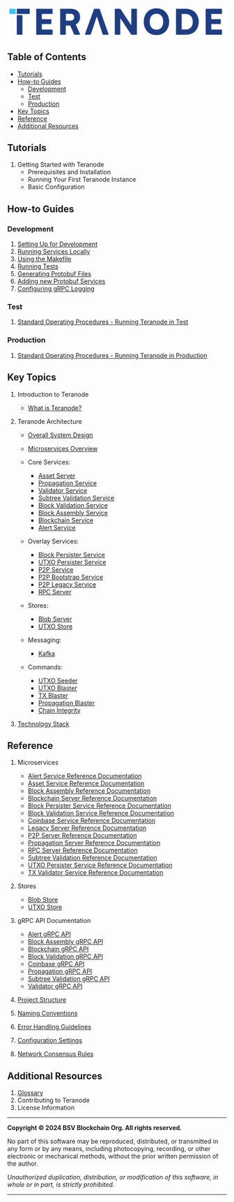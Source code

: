 ![teranode.png](docs/architecture/img/teranode.png)


## Table of Contents

- [Tutorials](#tutorials)
- [How-to Guides](#how-to-guides)
   - [Development](#development)
   - [Test](#test)
   - [Production](#production)
- [Key Topics](#key-topics)
- [Reference](#reference)
- [Additional Resources](#additional-resources)

## Tutorials
1. Getting Started with Teranode
    - Prerequisites and Installation
    - Running Your First Teranode Instance
    - Basic Configuration

## How-to Guides

### Development

1. [Setting Up for Development](docs/howto/developerSetup.md)
2. [Running Services Locally](docs/howto/locallyRunningServices.md)
3. [Using the Makefile](docs/howto/makefile.md)
4. [Running Tests](docs/howto/runningTests.md)
5. [Generating Protobuf Files](docs/howto/generatingProtobuf.md)
6. [Adding new Protobuf Services](docs/howto/addingNewProtobufServices.md)
7. [Configuring gRPC Logging](docs/howto/configuringGrpcLogging.md)

### Test

1. [Standard Operating Procedures - Running Teranode in Test](docs/sop/StandardOperatingProcedures-docker-compose-milestone-3-alpha-testing.md)

### Production

1. [Standard Operating Procedures - Running Teranode in Production](docs/sop/StandardOperatingProcedures-kubernetes-operator-milestone-3-alpha-testing.md)


## Key Topics

1. Introduction to Teranode
    - [What is Teranode?](docs/topics/teranodeIntro.md)

2. Teranode Architecture

    - [Overall System Design](docs/architecture/teranode-overall-system-design.md)

    - [Microservices Overview](docs/architecture/teranode-microservices-overview.md)

    - Core Services:
      - [Asset Server](docs/services/assetServer.md)
      - [Propagation Service](docs/services/propagation.md)
      - [Validator Service](docs/services/validator.md)
      - [Subtree Validation Service](docs/services/subtreeValidation.md)
      - [Block Validation Service](docs/services/blockValidation.md)
      - [Block Assembly Service](docs/services/blockAssembly.md)
      - [Blockchain Service](docs/services/blockchain.md)
      - [Alert Service](docs/services/alert.md)

    - Overlay Services:
      - [Block Persister Service](docs/services/blockPersister.md)
      - [UTXO Persister Service](docs/services/utxoPersister.md)
      - [P2P Service](docs/services/p2p.md)
      - [P2P Bootstrap Service](docs/services/p2pBootstrap.md)
      - [P2P Legacy Service](docs/services/p2pLegacy.md)
      - [RPC Server](docs/services/rpc.md)

    - Stores:
      - [Blob Server](docs/stores/blob.md)
      - [UTXO Store](docs/stores/utxo.md)

    - Messaging:
      - [Kafka](docs/kafka/kafka.md)

    - Commands:
      - [UTXO Seeder](docs/commands/seeder.md)
      - [UTXO Blaster](docs/commands/utxoBlaster.md)
      - [TX Blaster](docs/commands/txBlaster.md)
      - [Propagation Blaster](docs/commands/propagationBlaster.md)
      - [Chain Integrity](docs/commands/chainIntegrity.md)

3. [Technology Stack](docs/topics/technologyStack.md)

## Reference

1. Microservices
    - [Alert Service Reference Documentation](docs/references/services/alert_reference.md)
    - [Asset Service Reference Documentation](docs/references/services/asset_reference.md)
    - [Block Assembly Reference Documentation](docs/references/services/blockassembly_reference.md)
    - [Blockchain Server Reference Documentation](docs/references/services/blockchain_reference.md)
    - [Block Persister Service Reference Documentation](docs/references/services/blockpersister_reference.md)
    - [Block Validation Service Reference Documentation](docs/references/services/blockvalidation_reference.md)
    - [Coinbase Service Reference Documentation](docs/references/services/coinbase_reference.md)
    - [Legacy Server Reference Documentation](docs/references/services/legacy_reference.md)
    - [P2P Server Reference Documentation](docs/references/services/p2p_reference.md)
    - [Propagation Server Reference Documentation](docs/references/services/propagation_reference.md)
    - [RPC Server Reference Documentation](docs/references/services/rpc_reference.md)
    - [Subtree Validation Reference Documentation](docs/references/services/subtreevalidation_reference.md)
    - [UTXO Persister Service Reference Documentation](docs/references/services/utxopersister_reference.md)
    - [TX Validator Service Reference Documentation](docs/references/services/validator_reference.md)

2. Stores
    - [Blob Store](docs/references/stores/blob_reference.md)
    - [UTXO Store](docs/references/stores/utxo_reference.md)

3. gRPC API Documentation
    - [Alert gRPC API](docs/references/protobuf_docs/alertProto.md)
    - [Block Assembly gRPC API](docs/references/protobuf_docs/blockassemblyProto.md)
    - [Blockchain gRPC API](docs/references/protobuf_docs/blockchainProto.md)
    - [Block Validation gRPC API](docs/references/protobuf_docs/blockvalidationProto.md)
    - [Coinbase gRPC API](docs/references/protobuf_docs/coinbaseProto.md)
    - [Propagation gRPC API](docs/references/protobuf_docs/propagationProto.md)
    - [Subtree Validation gRPC API](docs/references/protobuf_docs/subtreevalidationProto.md)
    - [Validator gRPC API](docs/references/protobuf_docs/validatorProto.md)

4. [Project Structure](docs/references/projectStructure.md)
5. [Naming Conventions](docs/references/namingConventions.md)
6. [Error Handling Guidelines](docs/references/errorHandling.md)
7. [Configuration Settings](docs/references/settings.md)
8. [Network Consensus Rules](docs/references/networkConsensusRules.md)

## Additional Resources
1. [Glossary](docs/references/glossary.md)
2. Contributing to Teranode
5. License Information

---

**Copyright © 2024 BSV Blockchain Org. All rights reserved.**

No part of this software may be reproduced, distributed, or transmitted in any form or by any means, including photocopying, recording, or other electronic or mechanical methods, without the prior written permission of the author.

_Unauthorized duplication, distribution, or modification of this software, in whole or in part, is strictly prohibited._

---
